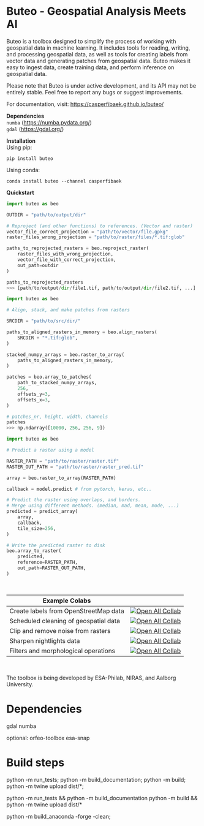 # Buteo - Geospatial Analysis Meets AI

Buteo is a toolbox designed to simplify the process of working with geospatial data in machine learning. It includes tools for reading, writing, and processing geospatial data, as well as tools for creating labels from vector data and generating patches from geospatial data. Buteo makes it easy to ingest data, create training data, and perform inference on geospatial data.

Please note that Buteo is under active development, and its API may not be entirely stable. Feel free to report any bugs or suggest improvements.

For documentation, visit: https://casperfibaek.github.io/buteo/

**Dependencies** </br>
`numba` (https://numba.pydata.org/) </br>
`gdal` (https://gdal.org/) </br>

**Installation** </br>
Using pip:
```
pip install buteo
```
Using conda:
```
conda install buteo --channel casperfibaek
```

**Quickstart**
```python
import buteo as beo

OUTDIR = "path/to/output/dir"

# Reproject (and other functions) to references. (Vector and raster)
vector_file_correct_projection = "path/to/vector/file.gpkg"
raster_files_wrong_projection = "path/to/raster/files/*.tif:glob"

paths_to_reprojected_rasters = beo.reproject_raster(
    raster_files_with_wrong_projection,
    vector_file_with_correct_projection,
    out_path=outdir
)

paths_to_reprojected_rasters
>>> [path/to/output/dir/file1.tif, path/to/output/dir/file2.tif, ...]
```

```python
import buteo as beo

# Align, stack, and make patches from rasters

SRCDIR = "path/to/src/dir/"

paths_to_aligned_rasters_in_memory = beo.align_rasters(
    SRCDIR + "*.tif:glob",
)

stacked_numpy_arrays = beo.raster_to_array(
    paths_to_aligned_rasters_in_memory,
)

patches = beo.array_to_patches(
    path_to_stacked_numpy_arrays,
    256,
    offsets_y=3,
    offsets_x=3,
)

# patches_nr, height, width, channels
patches
>>> np.ndarray([10000, 256, 256, 9])
```

```python
import buteo as beo

# Predict a raster using a model

RASTER_PATH = "path/to/raster/raster.tif"
RASTER_OUT_PATH = "path/to/raster/raster_pred.tif"

array = beo.raster_to_array(RASTER_PATH)

callback = model.predict # from pytorch, keras, etc..

# Predict the raster using overlaps, and borders.
# Merge using different methods. (median, mad, mean, mode, ...)
predicted = predict_array(
    array,
    callback,
    tile_size=256,
)

# Write the predicted raster to disk
beo.array_to_raster(
    predicted,
    reference=RASTER_PATH,
    out_path=RASTER_OUT_PATH,
)
```

</br>

| Example Colabs                        |                                                                                                                                                                                                               |
|---------------------------------------|---------------------------------------------------------------------------------------------------------------------------------------------------------------------------------------------------------------|
| Create labels from OpenStreetMap data | [![Open All Collab](https://colab.research.google.com/assets/colab-badge.svg)](https://colab.research.google.com/github/casperfibaek/buteo/blob/master/examples/create_labels_from_osm_data.ipynb)            |
| Scheduled cleaning of geospatial data | [![Open All Collab](https://colab.research.google.com/assets/colab-badge.svg)](https://colab.research.google.com/github/casperfibaek/buteo/blob/master/examples/rocket_example.ipynb)                         |
| Clip and remove noise from rasters    | [![Open All Collab](https://colab.research.google.com/assets/colab-badge.svg)](https://colab.research.google.com/github/casperfibaek/buteo/blob/master/examples/clip_and_remove_noise_raster.ipynb)           |
| Sharpen nightlights data              | [![Open All Collab](https://colab.research.google.com/assets/colab-badge.svg)](https://colab.research.google.com/github/casperfibaek/buteo/blob/master/examples/process_nightlights.ipynb)                    |
| Filters and morphological operations  | [![Open All Collab](https://colab.research.google.com/assets/colab-badge.svg)](https://colab.research.google.com/github/casperfibaek/buteo/blob/master/examples/filters_and_morphology.ipynb)                 |


</br>

The toolbox is being developed by ESA-Philab, NIRAS, and Aalborg University.

# Dependencies
gdal
numba

optional:
orfeo-toolbox
esa-snap

# Build steps
python -m run_tests; python -m build_documentation;
python -m build; python -m twine upload dist/*;

python -m run_tests && python -m build_documentation
python -m build && python -m twine upload dist/*

python -m build_anaconda -forge -clean;